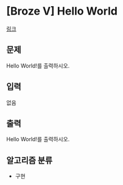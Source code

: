 # [Broze V] Hello World

[링크](https://www.acmicpc.net/problem/2557)

## 문제
Hello World!를 출력하시오.

## 입력
없음

## 출력
Hello World!를 출력하시오.

## 알고리즘 분류
- 구현
